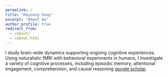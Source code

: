 ```yaml
---
permalink: /
title: "Hayoung Song"
excerpt: "About me"
author_profile: true
redirect_from: 
  - /about/
  - /about.html
---
```


I study brain-wide dynamics supporting ongoing cognitive experiences. Using naturalistic fMRI with behavioral experiments in humans, I investigate a variety of cognitive processes, including episodic memory, attentional engagement, comprehension, and causal reasoning [google scholar](https://scholar.google.com/citations?user=spIErR8AAAAJ&hl=en&oi=ao).
